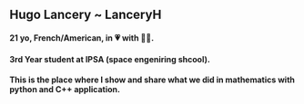 ## Hugo Lancery ~ LanceryH

#### 21 yo, French/American, in 💗 with 🚀🌌.
#### 3rd Year student at IPSA (space engeniring shcool).
#### This is the place where I show and share what we did in mathematics with python and C++ application.
